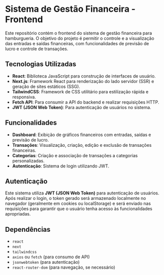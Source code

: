 
# Sistema de Gestão Financeira - Frontend

Este repositório contém o frontend do sistema de gestão financeira para hamburgueria. O objetivo do projeto é permitir o controle e a visualização das entradas e saídas financeiras, com funcionalidades de previsão de lucro e controle de transações. 

## Tecnologias Utilizadas

- **React**: Biblioteca JavaScript para construção de interfaces de usuário.
- **Next.js**: Framework React para renderização do lado servidor (SSR) e geração de sites estáticos (SSG).
- **TailwindCSS**: Framework de CSS utilitário para estilização rápida e responsiva.
- **Fetch API**: Para consumir a API do backend e realizar requisições HTTP.
- **JWT (JSON Web Token)**: Para autenticação de usuários no sistema.

## Funcionalidades

- **Dashboard**: Exibição de gráficos financeiros com entradas, saídas e previsão de lucro.
- **Transações**: Visualização, criação, edição e exclusão de transações financeiras.
- **Categorias**: Criação e associação de transações a categorias personalizadas.
- **Autenticação**: Sistema de login utilizando JWT.

## Autenticação

Este sistema utiliza **JWT (JSON Web Token)** para autenticação de usuários. Após realizar o login, o token gerado será armazenado localmente no navegador (geralmente em cookies ou localStorage) e será enviado nas requisições para garantir que o usuário tenha acesso às funcionalidades apropriadas.

## Dependências

- `react`
- `next`
- `tailwindcss`
- `axios` ou `fetch` (para consumo de API)
- `jsonwebtoken` (para autenticação)
- `react-router-dom` (para navegação, se necessário)
